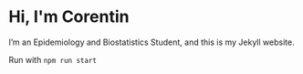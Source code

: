 # Hi, I'm Corentin
I’m an Epidemiology and Biostatistics Student, and this is my Jekyll website.

Run with  `npm run start`
